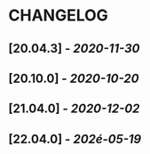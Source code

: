 # CHANGELOG


## [20.04.3] - _2020-11-30_

## [20.10.0] - _2020-10-20_

## [21.04.0] - _2020-12-02_

## [22.04.0] - _202é-05-19_